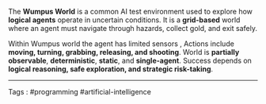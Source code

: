 The **Wumpus World** is a common AI test environment used to explore how **logical agents** operate in uncertain conditions. It is a **grid-based** world where an agent must navigate through hazards, collect gold, and exit safely.

Within Wumpus world the agent has limited sensors , Actions include **moving, turning, grabbing, releasing, and shooting**. World is **partially observable**, **deterministic**, **static**, and **single-agent**. Success depends on **logical reasoning, safe exploration, and strategic risk-taking**.
___
Tags : #programming #artificial-intelligence